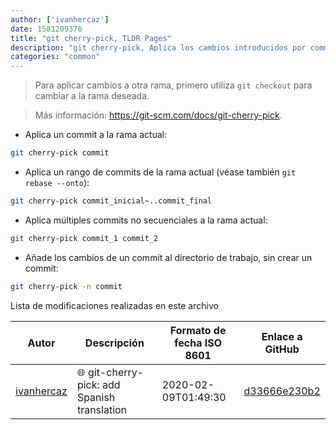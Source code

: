 ```yaml
---
author: ['ivanhercaz']
date: 1581209370
title: "git cherry-pick, TLDR Pages"
description: "git cherry-pick, Aplica los cambios introducidos por commits existentes a la rama actual."
categories: "common"
---
```

> Para aplicar cambios a otra rama, primero utiliza `git checkout` para cambiar a la rama deseada.

> Más información: <https://git-scm.com/docs/git-cherry-pick>.

- Aplica un commit a la rama actual:

```bash
git cherry-pick commit
```

- Aplica un rango de commits de la rama actual (véase también `git rebase --onto`):

```bash
git cherry-pick commit_inicial~..commit_final
```

- Aplica múltiples commits no secuenciales a la rama actual:

```bash
git cherry-pick commit_1 commit_2
```

- Añade los cambios de un commit al directorio de trabajo, sin crear un commit:

```bash
git cherry-pick -n commit
```
Lista de modificaciones realizadas en este archivo


Autor | Descripción | Formato de fecha ISO 8601 | Enlace a GitHub
------|-----|-----|-----
[ivanhercaz](mailto:ivan@ivanhercaz.com) | :globe_with_meridians: git-cherry-pick: add Spanish translation | 2020-02-09T01:49:30 | [d33666e230b2](https://github.com/tldr-pages/tldr/commit/d33666e230b23f5248a305731106cf19989f0e46)

